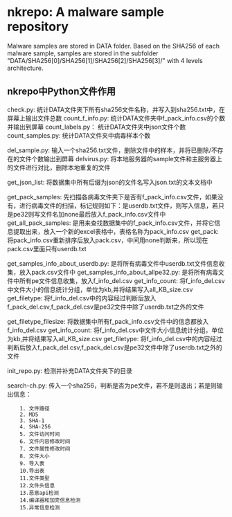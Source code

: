 # nkrepo: A malware sample repository

Malware samples are stored in DATA folder. Based on the SHA256 of each
malware sample, samples are stored in the subfolder
"DATA/SHA256[0]/SHA256[1]/SHA256[2]/SHA256[3]/" with 4 levels architecture.

## nkrepo中Python文件作用
check.py:	统计DATA文件夹下所有sha256文件名称，并写入到sha256.txt中，在屏幕上输出文件总数
count_f_info.py:	统计DATA文件夹中f_pack_info.csv的个数并输出到屏幕
count_labels.py：	统计DATA文件夹中json文件个数
count_samples.py:	统计DATA文件夹中病毒样本个数

del_sample.py:	输入一个sha256.txt文件，删除文件中的样本，并将已删除/不存在的文件个数输出到屏幕
delvirus.py:    将本地服务器的sample文件和主服务器上的文件进行对比，删除本地重复的文件

get_json_list:	将数据集中所有后缀为json的文件名写入json.txt的文本文档中

get_pack_samples:	先扫描各病毒文件夹下是否有f_pack_info.csv文件，如果没有，进行病毒文件的扫描，标记规则如下：是userdb.txt文件，则写入信息，若只是pe32则写文件名加none最后放入f_pack_info.csv文件中
get_all_pack_samples:	是用来查找数据集中的f_pack_info.csv文件，并将它信息提取出来，放入一个新的excel表格中，表格名称为pack_info.csv
get_pack:	将pack_info.csv重新排序后放入pack.csv，中间用none判断来，所以现在pack.csv里面只有userdb.txt

get_samples_info_about_userdb.py:	是将所有病毒文件中userdb.txt文件信息收集，放入pack.csv文件中
get_samples_info_about_allpe32.py:	是将所有病毒文件中所有pe文件信息收集，放入f_info_del.csv
get_info_count:	将f_info_del.csv中文件大小的信息统计分组，单位为kb,并将结果写入all_KB_size.csv
get_filetype:	将f_info_del.csv中的内容经过判断后放入f_pack_del.csv,f_pack_del.csv是pe32文件中除了userdb.txt之外的文件

get_filetype_filesize:	将数据集中所有f_pack_info.csv文件中的信息都放入f_info_del.csv
get_info_count:	将f_info_del.csv中文件大小信息统计分组，单位为kb,并将结果写入all_KB_size.csv
get_filetype:	将f_info_del.csv中的内容经过判断后放入f_pack_del.csv,f_pack_del.csv是pe32文件中除了userdb.txt之外的文件

init_repo.py:   检测并补充DATA文件夹下的目录

search-ch.py:	传入一个sha256，判断是否为pe文件，若不是则退出；若是则输出信息：
		
		1. 文件路径
		2. MD5
		3. SHA-1
		4. SHA-256
		5. 文件访问时间
		6. 文件内容修改时间
		7. 文件属性修改时间
		8. 文件大小
		9. 导入表
		10.导出表
		11.文件类型
		12.文件头信息
		13.恶意api检测
		14.编译器和加壳信息检测
		15.异常信息检测
